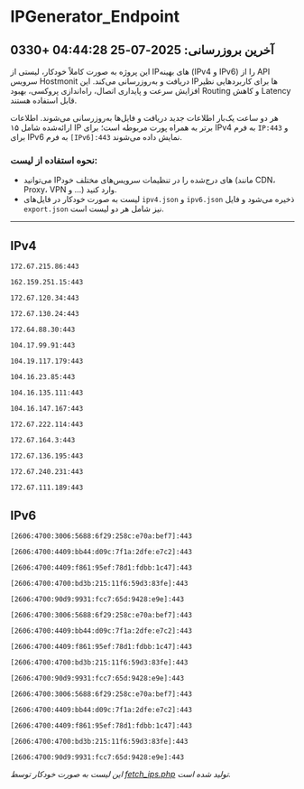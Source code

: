 # IPGenerator_Endpoint

## آخرین بروزرسانی: 2025-07-25 04:44:28 +0330

این پروژه به صورت کاملاً خودکار، لیستی از IPهای بهینه (IPv4 و IPv6) را از API سرویس Hostmonit دریافت و به‌روزرسانی می‌کند. این IPها برای کاربردهایی نظیر افزایش سرعت و پایداری اتصال، راه‌اندازی پروکسی، بهبود Routing و کاهش Latency قابل استفاده هستند.

هر دو ساعت یک‌بار اطلاعات جدید دریافت و فایل‌ها به‌روزرسانی می‌شوند. اطلاعات ارائه‌شده شامل ۱۵ IP برتر به همراه پورت مربوطه است؛ برای IPv4 به فرم `IP:443` و برای IPv6 به فرم `[IPv6]:443` نمایش داده می‌شوند.

### نحوه استفاده از لیست:
- می‌توانید IPهای درج‌شده را در تنظیمات سرویس‌های مختلف خود (مانند CDN، Proxy، VPN و ...) وارد کنید.
- لیست به صورت خودکار در فایل‌های `ipv4.json` و `ipv6.json` ذخیره می‌شود و فایل `export.json` نیز شامل هر دو لیست است.

---

## IPv4
```
172.67.215.86:443
```
```
162.159.251.15:443
```
```
172.67.120.34:443
```
```
172.67.130.24:443
```
```
172.64.88.30:443
```
```
104.17.99.91:443
```
```
104.19.117.179:443
```
```
104.16.23.85:443
```
```
104.16.135.111:443
```
```
104.16.147.167:443
```
```
172.67.222.114:443
```
```
172.67.164.3:443
```
```
172.67.136.195:443
```
```
172.67.240.231:443
```
```
172.67.111.189:443
```

## IPv6
```
[2606:4700:3006:5688:6f29:258c:e70a:bef7]:443
```
```
[2606:4700:4409:bb44:d09c:7f1a:2dfe:e7c2]:443
```
```
[2606:4700:4409:f861:95ef:78d1:fdbb:1c47]:443
```
```
[2606:4700:4700:bd3b:215:11f6:59d3:83fe]:443
```
```
[2606:4700:90d9:9931:fcc7:65d:9428:e9e]:443
```
```
[2606:4700:3006:5688:6f29:258c:e70a:bef7]:443
```
```
[2606:4700:4409:bb44:d09c:7f1a:2dfe:e7c2]:443
```
```
[2606:4700:4409:f861:95ef:78d1:fdbb:1c47]:443
```
```
[2606:4700:4700:bd3b:215:11f6:59d3:83fe]:443
```
```
[2606:4700:90d9:9931:fcc7:65d:9428:e9e]:443
```
```
[2606:4700:3006:5688:6f29:258c:e70a:bef7]:443
```
```
[2606:4700:4409:bb44:d09c:7f1a:2dfe:e7c2]:443
```
```
[2606:4700:4409:f861:95ef:78d1:fdbb:1c47]:443
```
```
[2606:4700:4700:bd3b:215:11f6:59d3:83fe]:443
```
```
[2606:4700:90d9:9931:fcc7:65d:9428:e9e]:443
```

*این لیست به صورت خودکار توسط [fetch_ips.php](scripts/fetch_ips.php) تولید شده است.*
